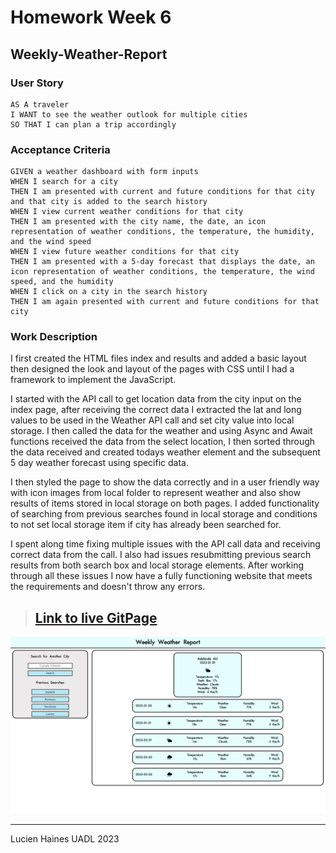 # Homework Week 6
## Weekly-Weather-Report

### User Story
```
AS A traveler
I WANT to see the weather outlook for multiple cities
SO THAT I can plan a trip accordingly
```

### Acceptance Criteria
```
GIVEN a weather dashboard with form inputs
WHEN I search for a city
THEN I am presented with current and future conditions for that city and that city is added to the search history
WHEN I view current weather conditions for that city
THEN I am presented with the city name, the date, an icon representation of weather conditions, the temperature, the humidity, and the wind speed
WHEN I view future weather conditions for that city
THEN I am presented with a 5-day forecast that displays the date, an icon representation of weather conditions, the temperature, the wind speed, and the humidity
WHEN I click on a city in the search history
THEN I am again presented with current and future conditions for that city
```
### Work Description
I first created the HTML files index and results and added a basic layout then designed the look and layout of the pages with CSS until I had a framework to implement the JavaScript.

I started with the API call to get location data from the city input on the index page, after receiving the correct data I extracted the lat and long values to be used in the Weather API call and set city value into local storage. I then called the data for the weather and using Async and Await functions received the data from the select location, I then sorted through the data received and created todays weather element and the subsequent 5 day weather forecast using specific data.

I then styled the page to show the data correctly and in a user friendly way with icon images from local folder to represent weather and also show results of items stored in local storage on both pages. I added functionality of searching from previous searches found in local storage and conditions to not set local storage item if city has already been searched for.

I spent along time fixing multiple issues with the API call data and receiving correct data from the call. I also had issues resubmitting previous search results from both search box and local storage elements. After working through all these issues I now have a fully functioning website that meets the requirements and doesn't throw any errors.

>## [**Link to live GitPage**](https://lucienpep.github.io/Weekly-Weather-Report/)

![Time Schedule Calender](./Assets/Screenshot/Week-6-Homework%20Weather%20API%20Screenshot.png)

---
Lucien Haines UADL 2023